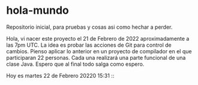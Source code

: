 # hola-mundo
Repositorio inicial, para pruebas y cosas asi como hechar a perder.

Hola, vi nacer este proyecto el 21 de Febrero de 2022 aproximadamente a las 7pm UTC.
La idea es probar las acciones de Git para control de cambios.
Pienso aplicar lo anterior en un proyecto de compilador en el que participaran 22 personas.
Cada una realizará una parte funcional de una clase Java.
Espero que al final todo salga como espero.

Hoy es martes 22 de Febrero 20220 15:31
::
